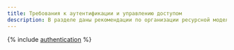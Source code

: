 ```yaml
---
title: Требования к аутентификации и управлению доступом
description: В разделе даны рекомендации по организации ресурсной модели и управлению доступом к ресурсам, использованию федерации удостоверений, сервисных аккаунтов, привилегированных аккаунтов и метаданных ВМ, организации доступа локальных пользователей управляемых БД и третьих лиц, проведению аудита и настройке уведомлений безопасности.
---
```


{% include [authentication](../../_includes/security/standard/authentication.md) %}